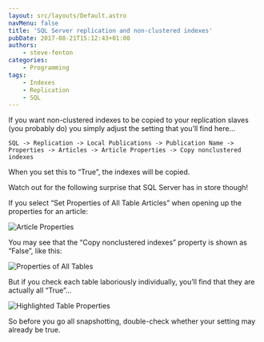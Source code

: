 ```yaml
---
layout: src/layouts/Default.astro
navMenu: false
title: 'SQL Server replication and non-clustered indexes'
pubDate: 2017-08-21T15:12:43+01:00
authors:
    - steve-fenton
categories:
    - Programming
tags:
    - Indexes
    - Replication
    - SQL
---
```


If you want non-clustered indexes to be copied to your replication slaves (you probably do) you simply adjust the setting that you’ll find here…

`SQL -> Replication -> Local Publications -> Publication Name -> Properties -> Articles -> Article Properties -> Copy nonclustered indexes`

When you set this to “True”, the indexes will be copied.

Watch out for the following surprise that SQL Server has in store though!

If you select “Set Properties of All Table Articles” when opening up the properties for an article:

![Article Properties](/img/2017/08/article-properties.png)

You may see that the “Copy nonclustered indexes” property is shown as “False”, like this:

![Properties of All Tables](/img/2017/08/all-tables.png)

But if you check each table laboriously individually, you’ll find that they are actually all “True”…

![Highlighted Table Properties](/img/2017/08/highlighted-tables-1.png)

So before you go all snapshotting, double-check whether your setting may already be true.
